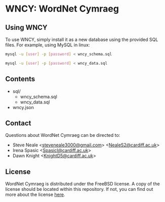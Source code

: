 # WNCY: WordNet Cymraeg

## Using WNCY

To use WNCY, simply install it as a new database using the provided SQL files. For example, using MySQL in linux:  
```bash
mysql -u [user] -p [password] < wncy_schema.sql  
```
```bash
mysql -u [user] -p [password] < wncy_data.sql
```

## Contents

* sql/  
  * wncy_schema.sql  
  * wncy_data.sql  
* wncy.json  

## Contact

Questions about WordNet Cymraeg can be directed to:  
* Steve Neale <<steveneale3000@gmail.com>> <<NealeS2@cardiff.ac.uk>>  
* Irena Spasic <<SpasicI@cardiff.ac.uk>>  
* Dawn Knight <<KnightD5@cardiff.ac.uk>>

## License

WordNet Cymraeg is distributed under the FreeBSD license. A copy of the license should be located within this repository. If not, you can find out more about the license [here](https://www.freebsd.org/copyright/freebsd-license.html).
